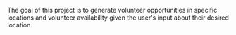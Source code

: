 The goal of this project is to generate volunteer opportunities in specific locations and volunteer availability given the user's input about their desired location. 
